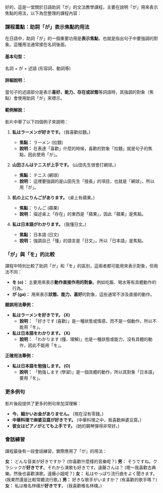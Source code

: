 好的，這是一堂關於日語助詞「が」的文法教學課程，主要在說明「が」用來表示焦點的用法，以下為您整理的課程內容：

### **課程重點：助詞「が」表示焦點的用法**

在日語中，助詞「が」的一個重要功用是**表示焦點**，也就是指出句子中要強調的對象。這種用法通常接在名詞後面。

#### **基本句型：**

名詞 + が + 述語 (形容詞、動詞等)

#### **詳細說明：**

當句子的述語部分是表示**喜好、能力、存在或狀態**等詞語時，其強調的對象（焦點）會使用助詞「が」來標示。

#### **範例解說：**

影片中舉了以下四個例子來說明：

1.  **私はラーメンが好きです。** (我喜歡拉麵。)
    *   **焦點：** ラーメン (拉麵)
    *   **說明：** 在表達「喜歡」什麼的時候，喜歡的對象「拉麵」就是句子的焦點，因此使用「が」。

2.  **山田さんはテニスが上手です。** (山田先生很會打網球。)
    *   **焦點：** テニス (網球)
    *   **說明：** 這裡要強調的是山田先生「擅長」的項目，也就是「網球」，所以用「が」。

3.  **机の上にりんごがあります。** (桌上有蘋果。)
    *   **焦點：** りんご (蘋果)
    *   **說明：** 描述桌上「存在」的東西是「蘋果」，因此「蘋果」是焦點。

4.  **私は日本語がわかります。** (我懂日文。)
    *   **焦點：** 日本語 (日文)
    *   **說明：** 強調自己「懂」的語言是「日文」，所以「日本語」是焦點。

### **「が」與「を」的比較**

課程中特別比較了助詞「が」和「を」的區別，這兩者都可能用來表示對象，但用法不同：

*   **を (o)：** 主要用來表示**動作直接作用的對象**。例如吃飯、喝水等有具體動作的行為。
*   **が (ga)：** 用來表示**狀態、能力、喜好**的對象，這些通常不涉及直接的動作。

**錯誤用法舉例：**

*   **私はラーメンを好きです。 (X)**
    *   **說明：** 「好きです (喜歡)」是一種狀態或情感，而不是一個動作，所以不能用「を」。
*   **私は日本語をわかります。 (X)**
    *   **說明：** 「わかります (懂、理解)」也是一種狀態或能力，沒有具體的動作，因此不能用「を」。

**正確用法舉例：**

*   **私は日本語を勉強します。 (O)**
    *   **說明：** 「勉強します (學習)」是一個具體的動作，所以其對象「日本語」要用「を」。

### **更多例句**

影片後段提供了更多的例句來加深理解：

*   **今、細かいお金がありません。** (現在沒有零錢。)
*   **中華料理で麻婆豆腐が好きです。** (中華料理之中，我喜歡麻婆豆腐。)
*   **彼女はピアノがとても上手です。** (她的鋼琴彈得非常好。)

### **會話練習**

課程最後有一段會話練習，實際應用了「が」的用法：

**女：** どんな音楽が好きですか？ (你喜歡什麼樣的音樂呢？)
**男：** そうですね。クラシックが**好きです**。それから演歌も好きです。遠藤さんは？ (嗯～我喜歡古典樂。然後也喜歡演歌。遠藤小姐呢？)
**女：** 私はやっぱり流行曲をよく聞きます。 (我果然還是比較常聽流行歌。)
**男：** 好きな歌手がいますか？ (有喜歡的歌手嗎？)
**女：** 私は椎名林檎が**好きです**。 (我喜歡椎名林檎。)
